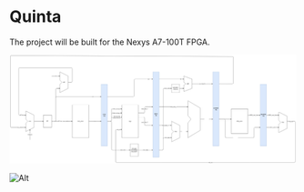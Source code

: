 # Quinta

The project will be built for the Nexys A7-100T FPGA.

![Block Diagram](/doc/main_block_diagram.png)

![Alt](https://repobeats.axiom.co/api/embed/8cecad938df30ff41abc7afbe6f5f0a3571eab39.svg "Repobeats analytics image")
